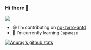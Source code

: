 ### Hi there 👋
<a href="mailto:wenqi71765@gmail.com"><img src="https://img.shields.io/badge/Gmail-wenqi71765-d93025?style=flat-square&amp;logo=gmail&amp;logoColor=white"></a>

- 😆 I’m contributing on [ng-zorro-antd](https://github.com/NG-ZORRO/ng-zorro-antd)
- 🌱 I’m currently learning `Japanese`

[![Anurag's github stats](https://github-readme-stats.vercel.app/api?username=wenqi73&show_icons=true)](https://github.com/wenqi73/github-readme-stats)

<!--
**wenqi73/wenqi73** is a ✨ _special_ ✨ repository because its `README.md` (this file) appears on your GitHub profile.

Here are some ideas to get you started:

- 🔭 I’m currently working on ...
- 🌱 I’m currently learning ...
- 👯 I’m looking to collaborate on ...
- 🤔 I’m looking for help with ...
- 💬 Ask me about ...
- 📫 How to reach me: ...
- 😄 Pronouns: ...
- ⚡ Fun fact: ...
-->
